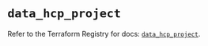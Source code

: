 # `data_hcp_project`

Refer to the Terraform Registry for docs: [`data_hcp_project`](https://registry.terraform.io/providers/hashicorp/hcp/0.97.0/docs/data-sources/project).

